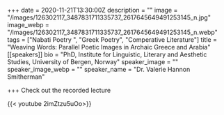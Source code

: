 +++
date = 2020-11-21T13:30:00Z
description = ""
image = "/images/126302117_3487831711335737_2617645649491253145_n.jpg"
image_webp = "/images/126302117_3487831711335737_2617645649491253145_n.webp"
tags = ["Nabati Poetry ", "Greek Poetry", "Comperative Literature"]
title = "Weaving Words: Parallel Poetic Images in Archaic Greece and Arabia"
[[speakers]]
bio = "PhD, Institute for Linguistic, Literary and Aesthetic Studies, University of Bergen, Norway"
speaker_image = ""
speaker_image_webp = ""
speaker_name = "Dr. Valerie Hannon Smitherman"

+++
Check out the recorded lecture

{{< youtube 2imZtzu5uOo>}}